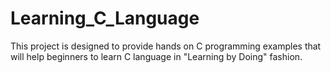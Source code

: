 # Learning_C_Language
This project is designed to provide hands on C programming examples that will help beginners to learn C language in "Learning by Doing" fashion.
